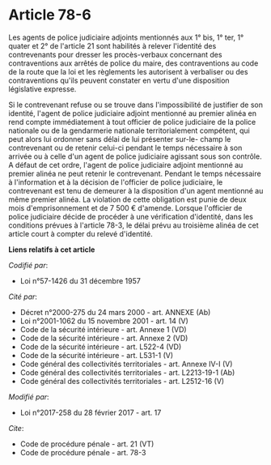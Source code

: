 # Article 78-6

Les agents de police judiciaire adjoints mentionnés aux 1° bis, 1° ter, 1° quater et 2° de l'article 21 sont habilités à
relever l'identité des contrevenants pour dresser les procès-verbaux concernant des contraventions aux arrêtés de police du
maire, des contraventions au code de la route que la loi et les règlements les autorisent à verbaliser ou des contraventions
qu'ils peuvent constater en vertu d'une disposition législative expresse. 

Si le contrevenant refuse ou se trouve dans l'impossibilité de justifier de son identité, l'agent de police judiciaire
adjoint mentionné au premier alinéa en rend compte immédiatement à tout officier de police judiciaire de la police nationale
ou de la gendarmerie nationale territorialement compétent, qui peut alors lui ordonner sans délai de lui présenter sur-le-
champ le contrevenant ou de retenir celui-ci pendant le temps nécessaire à son arrivée ou à celle d'un agent de police
judiciaire agissant sous son contrôle. A défaut de cet ordre, l'agent de police judiciaire adjoint mentionné au premier
alinéa ne peut retenir le contrevenant. Pendant le temps nécessaire à l'information et à la décision de l'officier de police
judiciaire, le contrevenant est tenu de demeurer à la disposition d'un agent mentionné au même premier alinéa. La violation
de cette obligation est punie de deux mois d'emprisonnement et de 7 500 € d'amende. Lorsque l'officier de police judiciaire
décide de procéder à une vérification d'identité, dans les conditions prévues à l'article 78-3, le délai prévu au troisième
alinéa de cet article court à compter du relevé d'identité.

**Liens relatifs à cet article**

_Codifié par_:

  - Loi n°57-1426 du 31 décembre 1957

_Cité par_:

  - Décret n°2000-275 du 24 mars 2000 - art. ANNEXE (Ab)
  - Loi n°2001-1062 du 15 novembre 2001 - art. 14 (V)
  - Code de la sécurité intérieure - art. Annexe 1 (VD)
  - Code de la sécurité intérieure - art. Annexe 2 (VD)
  - Code de la sécurité intérieure - art. L522-4 (VD)
  - Code de la sécurité intérieure - art. L531-1 (V)
  - Code général des collectivités territoriales - art. Annexe IV-I (V)
  - Code général des collectivités territoriales - art. L2213-19-1 (Ab)
  - Code général des collectivités territoriales - art. L2512-16 (V)

_Modifié par_:

  - Loi n°2017-258 du 28 février 2017 - art. 17

_Cite_:

  - Code de procédure pénale - art. 21 (VT)
  - Code de procédure pénale - art. 78-3
